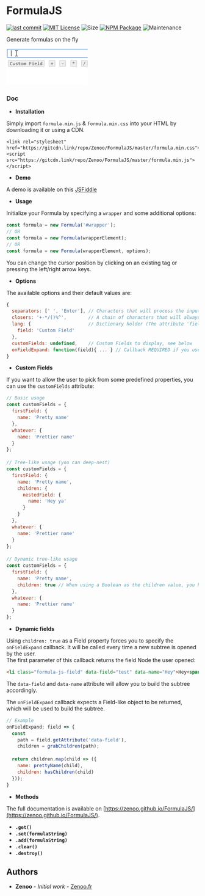 # FormulaJS

[![last commit](https://img.shields.io/github/last-commit/Zenoo/FormulaJS.svg)](LICENSE)
[![MIT License](https://img.shields.io/github/license/Zenoo/FormulaJS.svg)](https://github.com/Zenoo/FormulaJS/commits/master)
![Size](https://img.shields.io/github/size/Zenoo/FormulaJS/formula.min.js.svg)
[![NPM Package](https://img.shields.io/npm/v/@zenoo/formula-js.svg)](https://www.npmjs.com/package/@zenoo/formula-js)
![Maintenance](https://img.shields.io/maintenance/yes/2019.svg)
 
Generate formulas on the fly

[![Demo](FormulaJS-demo.gif)](https://jsfiddle.net/Zenoo0/msgnwf2a/)

### Doc

* **Installation**

Simply import `formula.min.js` & `formula.min.css` into your HTML by downloading it or using a CDN.
```
<link rel="stylesheet" href="https://gitcdn.link/repo/Zenoo/FormulaJS/master/formula.min.css">
<script src="https://gitcdn.link/repo/Zenoo/FormulaJS/master/formula.min.js"></script>	
```

* **Demo**

A demo is available on this [JSFiddle](https://jsfiddle.net/Zenoo0/msgnwf2a/)

* **Usage**

Initialize your Formula by specifying a `wrapper` and some additional options:

```js
const formula = new Formula('#wrapper');
// OR
const formula = new Formula(wrapperElement);
// OR
const formula = new Formula(wrapperElement, options);
```

You can change the cursor position by clicking on an existing tag or pressing the left/right arrow keys.

* **Options**

The available options and their default values are:

```js
{
  separators: [' ', 'Enter'], // Characters that will process the inputted String into a new tag
  closers: '+-*/()%^',        // A chain of characters that will always trigger a new separate tag
  lang: {                     // Dictionary holder (The attribute 'field' is the only one needed right now)
    field: 'Custom Field'
  },
  customFields: undefined,    // Custom Fields to display, see below
  onFieldExpand: function(field){ ... } // Callback REQUIRED if you use the 'children: true' Field property. Expects a Field-like object to be returned
}
```

* **Custom Fields**

If you want to allow the user to pick from some predefined properties, you can use the `customFields` attribute:

```js
// Basic usage
const customFields = {
  firstField: {
    name: 'Pretty name'
  },
  whatever: {
    name: 'Prettier name'
  }
};

// Tree-like usage (you can deep-nest)
const customFields = {
  firstField: {
    name: 'Pretty name',
    children: {
      nestedField: {
        name: 'Hey ya'
      }
    }
  },
  whatever: {
    name: 'Prettier name'
  }
};

// Dynamic tree-like usage
const customFields = {
  firstField: {
    name: 'Pretty name',
    children: true // When using a Boolean as the children value, you have to use the 'onFieldExpand' callback, see below
  },
  whatever: {
    name: 'Prettier name'
  }
};
```

* **Dynamic fields**

Using `children: true` as a Field property forces you to specify the  `onFieldExpand` callback. It will be called every time a new subtree is opened by the user.  
The first parameter of this callback returns the field Node the user opened:
```HTML
<li class="formula-js-field" data-field="test" data-name="Hey">Hey<span class="children"></span></li>
```
The `data-field` and `data-name` attribute will allow you to build the subtree accordingly.

The `onFieldExpand` callback expects a Field-like object to be returned, which will be used to build the subtree.
```js
// Example
onFieldExpand: field => {
  const
	path = field.getAttribute('data-field'),
	children = grabChildren(path);

  return children.map(child => ({
    name: prettyName(child),
    children: hasChildren(child)
  }));
}
```

* **Methods**

The full documentation is available on [https://zenoo.github.io/FormulaJS/](https://zenoo.github.io/FormulaJS/).

  * **`.get()`**
  * **`.set(formulaString)`**
  * **`.add(formulaString)`**
  * **`.clear()`**
  * **`.destroy()`**

## Authors

* **Zenoo** - *Initial work* - [Zenoo.fr](http://zenoo.fr)
